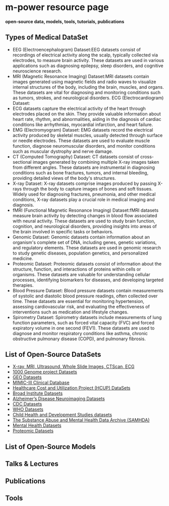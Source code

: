 # m-power resource page

#### open-source data, models, tools, tutorials, publications

## Types of Medical DataSet
- EEG (Electroencephalogram) Dataset:EEG datasets consist of recordings of electrical activity along the scalp, typically collected via electrodes, to measure brain activity. These datasets are used in various applications such as diagnosing epilepsy, sleep disorders, and cognitive neuroscience research.
- MRI (Magnetic Resonance Imaging) Dataset:MRI datasets contain images generated using magnetic fields and radio waves to visualize internal structures of the body, including the brain, muscles, and organs. These datasets are vital for diagnosing and monitoring conditions such as tumors, strokes, and neurological disorders.
ECG (Electrocardiogram) Dataset:
- ECG datasets capture the electrical activity of the heart through electrodes placed on the skin. They provide valuable information about heart rate, rhythm, and abnormalities, aiding in the diagnosis of cardiac conditions like arrhythmias, myocardial infarction, and heart failure.
- EMG (Electromyogram) Dataset: EMG datasets record the electrical activity produced by skeletal muscles, usually detected through surface or needle electrodes. These datasets are used to evaluate muscle function, diagnose neuromuscular disorders, and monitor conditions such as muscular dystrophy and nerve damage.
- CT (Computed Tomography) Dataset: CT datasets consist of cross-sectional images generated by combining multiple X-ray images taken from different angles. These datasets are instrumental in diagnosing conditions such as bone fractures, tumors, and internal bleeding, providing detailed views of the body's structures.
- X-ray Dataset: X-ray datasets comprise images produced by passing X-rays through the body to capture images of bones and soft tissues. Widely used for diagnosing fractures, pneumonia, and other medical conditions, X-ray datasets play a crucial role in medical imaging and diagnosis.
- fMRI (Functional Magnetic Resonance Imaging) Dataset:fMRI datasets measure brain activity by detecting changes in blood flow associated with neural activity. These datasets are used to study brain function, cognition, and neurological disorders, providing insights into areas of the brain involved in specific tasks or behaviors.
- 	Genomic Dataset: Genomic datasets contain information about an organism's complete set of DNA, including genes, genetic variations, and regulatory elements. These datasets are used in genomic research to study genetic diseases, population genetics, and personalized medicine.
- Proteomic Dataset: Proteomic datasets consist of information about the structure, function, and interactions of proteins within cells or organisms. These datasets are valuable for understanding cellular processes, identifying biomarkers for diseases, and developing targeted therapies.
- Blood Pressure Dataset: Blood pressure datasets contain measurements of systolic and diastolic blood pressure readings, often collected over time. These datasets are essential for monitoring hypertension, assessing cardiovascular risk, and evaluating the effectiveness of interventions such as medication and lifestyle changes.
- Spirometry Dataset: Spirometry datasets include measurements of lung function parameters, such as forced vital capacity (FVC) and forced expiratory volume in one second (FEV1). These datasets are used to diagnose and monitor respiratory conditions like asthma, chronic obstructive pulmonary disease (COPD), and pulmonary fibrosis.					       		
 	 			        		
 

## List of Open-Source DataSets
- [X-ray, MRI, Ultrasound, Whole Slide Images, CTScan, ECG](https://www.centaurlabs.com/open-source-datasets-for-medical-ai)
- [1000 Genome project Datasets](https://www.internationalgenome.org/)
- [GEO Datasets](https://www.ncbi.nlm.nih.gov/gds)
- [MIMIC-III Clinical Database](https://physionet.org/content/mimiciii/1.4/)
- [Healthcare Cost and Utilization Project (HCUP) DataSets](https://www.ahrq.gov/data/hcup/index.html)
- [Broad Institute Datasets](https://www.broadinstitute.org/datasets)
- [Alzheimer’s Disease Neuroimaging Datasets](https://adni.loni.usc.edu/)
- [CDC Datasets](https://wonder.cdc.gov/Welcome.html)
- [WHO Datasets](https://apps.who.int/gho/data/node.resources)
- [Child Health and Development Studies datasets](https://www.chdstudies.org/research/information_for_researchers.php) 
- [The Substance Abuse and Mental Health Data Archive (SAMHDA)](https://www.samhsa.gov/data/data-we-collect) 
- [Mental Health Datasets](https://www.kaggle.com/datasets?tags=4171-Mental+Health)
- [Proteomic Datasets](https://proteomecentral.proteomexchange.org/)  
      



## List of Open-Source Models






## Talks & Lectures


## Publications
## Tools
